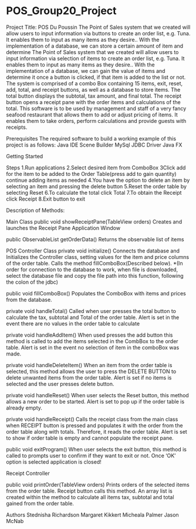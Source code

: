# POS_Group20_Project
Project Title: POS Du Poussin
The Point of Sales system that we created will allow users to input information via buttons to create an order list, e.g. Tuna. It enables them to input as many items as they desire.. With the implementation of a database, we can store a certain amount of item and determine The Point of Sales system that we created will allow users to input information via selection of items to create an order list, e.g. Tuna. It enables them to input as many items as they desire.. With the implementation of a database, we can gain the value of items and determine it once a button is clicked, if that item is added to the list or not. The system is comprised of a combo Box containing 15 items, exit, reset, add, total, and receipt buttons, as well as a database to store items. The total button displays the subtotal, tax amount, and final total. The receipt button opens a receipt pane with the order items and calculations of the total. This software is to be used by management and staff of a very fancy seafood restaurant that allows them to add or adjust pricing of items. It enables them to take orders, perform calculations and provide guests with receipts.

Prerequisites
The required software to build a working example of this project is as follows:
Java IDE 
 Scene Builder
MySql
JDBC Driver
Java FX

Getting Started

Steps
1.Run applications 
2.Select desired item from ComboBox 
3Click add for the item to be added to the Order Table(press add to gain quantity)
 continue adding items as needed
4.You have the option to delete an item by selecting an item and pressing the delete button
5.Reset the order table by selecting Reset
6.To calculate the total click Total
7.To obtain the Receipt click Receipt
8.Exit button to exit 


Description of Methods:

Main Class
public void showReceiptPane(TableView<Item> orders)
Creates and launches the Receipt Pane Application Window

public ObservableList<Item> getOrderData()
Returns the observable list of items


POS Controller Class
private void initialize()
Connects the database and Initializes the Controller class, setting values for the item and price columns of the order table.
Calls the method fillComboBox(Described below). *(In order for connection to the database to work, when file is downloaded, select the database file and copy the file path into this function, following the colon of the jdbc)

public void fillComboBox()
Populates the ComboBox with items and prices from the database.


private void handleTotal()
Called when user presses the total button to calculate the tax, subtotal and Total of the order table.
Alert is set in the event there are no values in the order table to calculate

private void handleAddItem()
When used presses the add button this method is called to add the items selected in the CombBox to the order table. Alert is set in the event no selection of item in the comboBox was made.

private void handleDeleteItem()
When an item from the order table is selected, this method allows the user to press the DELETE BUTTON to delete unwanted items from the order table.
Alert is set if no items is selected and the user presses delete button.

private void handleReset()
When user selects the Reset button, this method allows a new order to be started.
Alert is set to pop up if the order table is already empty.

private void handleReceipt()
Calls the receipt class from the main class when RECEIPT button is pressed and populates it with the order from the order table along with totals. Therefore, it reads the order table.
Alert is set to show if order table is empty and cannot populate the receipt pane.

public void exitProgram()
When user selects the exit button, this method is called to prompts user to confirm if they want to exit 
or not. Once ‘OK’ option is selected application is closed!


Receipt Controller 

public void printOrder(TableView<Item> orders)
Prints orders of the selected items from the order table. Receipt button calls this method.
 An array list is created within the method  to calculate all items tax, subtotal and total gained from the order table.


Authors
Stednisha Richardson
Margaret Kikkert
Micheala Palmer
Jason McNab

